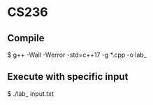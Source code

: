 # CS236

## Compile
$ g++ -Wall -Werror -std=c++17 -g *.cpp -o lab_

## Execute with specific input
$ ./lab_ input.txt
